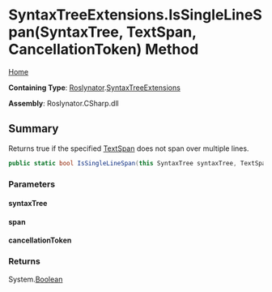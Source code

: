 <a name="_top"></a>

# SyntaxTreeExtensions\.IsSingleLineSpan\(SyntaxTree, TextSpan, CancellationToken\) Method

[Home](../../../README.md#_top)

**Containing Type**: [Roslynator](../../README.md#_top)\.[SyntaxTreeExtensions](../README.md#_top)

**Assembly**: Roslynator\.CSharp\.dll

## Summary

Returns true if the specified [TextSpan](https://docs.microsoft.com/en-us/dotnet/api/microsoft.codeanalysis.text.textspan) does not span over multiple lines\.

```csharp
public static bool IsSingleLineSpan(this SyntaxTree syntaxTree, TextSpan span, CancellationToken cancellationToken = default(CancellationToken))
```

### Parameters

#### syntaxTree

#### span

#### cancellationToken

### Returns

System\.[Boolean](https://docs.microsoft.com/en-us/dotnet/api/system.boolean)

